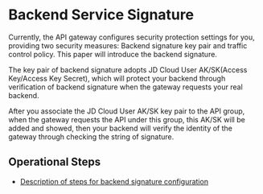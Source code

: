 # Backend Service Signature


Currently, the API gateway configures security protection settings for you, providing two security measures: Backend signature key pair and traffic control policy. This paper will introduce the backend signature.

The key pair of backend signature adopts JD Cloud User AK/SK(Access Key/Access Key Secret), which will protect your backend through verification of backend signature when the gateway requests your real backend.

After you associate the JD Cloud User AK/SK key pair to the API group, when the gateway requests the API under this group, this AK/SK will be added and showed, then your backend will verify the identity of the gateway through checking the string of signature.


## Operational Steps

- [Description of steps for backend signature configuration](../Operation-Guide/Create-Domain/Create-Domain.md)

  
